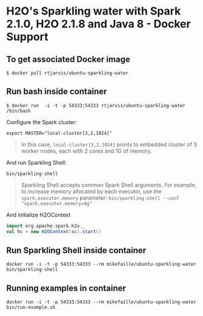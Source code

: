 # H2O's Sparkling water with Spark 2.1.0, H2O 2.1.8 and Java 8 - Docker Support

## To get associated Docker image

```
$ docker pull rtjarvis/ubuntu-sparkling-water
```

## Run bash inside container

```
$ docker run  -i -t -p 54333:54333 rtjarvis/ubuntu-sparkling-water /bin/bash
```

Configure the Spark cluster:
```
export MASTER="local-cluster[3,2,1024]"
```

> In this case, `local-cluster[3,2,1024]` points to embedded cluster of 3 worker nodes, each with 2 cores and 1G of memory.

And run Sparkling Shell:
```
bin/sparkling-shell
```

> Sparkling Shell accepts common Spark Shell arguments. For example, to increase memory allocated by each executor, use the `spark.executor.memory` parameter: `bin/sparkling-shell --conf "spark.executor.memory=4g"`

And initialize H2OContext 
```scala
import org.apache.spark.h2o._
val hc = new H2OContext(sc).start()
```



## Run Sparkling Shell inside container

```
docker run -i -t -p 54333:54333 --rm mikefaille/ubuntu-sparkling-water bin/sparkling-shell 
```

## Running examples in container

```
docker run -i -t -p 54333:54333 --rm mikefaille/ubuntu-sparkling-water bin/run-example.sh
```
